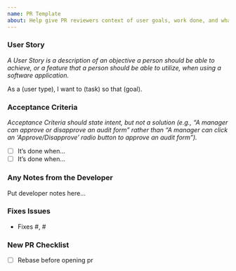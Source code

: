 ```yaml
---
name: PR Template
about: Help give PR reviewers context of user goals, work done, and what the work should accomplish.
---
```


### User Story
*A User Story is a description of an objective a person should be able to achieve, or a feature that a person should be able to utilize, when using a software application.*

As a (user type), I want to (task) so that (goal).

### Acceptance Criteria
*Acceptance Criteria should state intent, but not a solution (e.g., “A manager can approve or disapprove an audit form” rather than “A manager can click an ‘Approve/Disapprove’ radio button to approve an audit form”).*

- [ ] It’s done when…
- [ ] It’s done when…

### Any Notes from the Developer

Put developer notes here...

### Fixes Issues

- Fixes #<number>, #<number>

### New PR Checklist

- [ ] Rebase before opening pr
